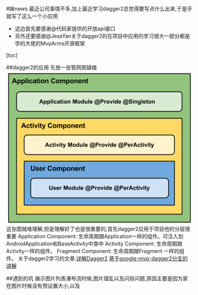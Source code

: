 #妹news
最近公司事情不多,加上最近学习dagger2总觉得要写点什么出来,于是乎就写了这么一个小应用
- 这边首先要感谢@代码家提供的开放api接口
- 另外还要感谢@JessYan关于dagger2的在项目中应用的学习很大一部分都是学的大佬的MvpArms开源框架

[toc]

##dagger2的应用
先放一张管网图镇楼
![Alt text](./1431999102454673.png)
这张图贼难理解,但是理解好了也是很重要的,首先dagger2应用于项目他的分层很重要
Application Component: 生命周期跟Application一样的组件。可注入到AndroidApplication和BaseActivity中类中
Activity Component: 生命周期跟Activity一样的组件。
Fragment Component: 生命周期跟Fragment 一样的组件。
关于dagger2学习的文章:[详解Dagger2](http://www.jcodecraeer.com/a/anzhuokaifa/androidkaifa/2015/0519/2892.html)
[基于google-mvp-dagger2分支的讲解](http://www.jianshu.com/p/01d3c014b0b1)

##遇到的坑
展示图片列表瀑布流时候,图片错乱以及闪烁问题,原因主要是因为家在图片时候没有预设置大小,以及
